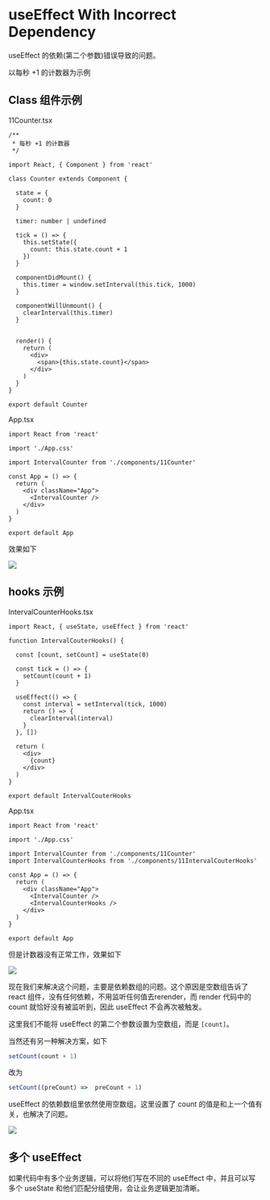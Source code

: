 # useEffect With Incorrect Dependency

useEffect 的依赖(第二个参数)错误导致的问题。

以每秒 +1 的计数器为示例

## Class 组件示例

11Counter.tsx

``` tsx
/**
 * 每秒 +1 的计数器
 */

import React, { Component } from 'react'

class Counter extends Component {

  state = {
    count: 0
  }

  timer: number | undefined

  tick = () => {
    this.setState({
      count: this.state.count + 1
    })
  }

  componentDidMount() {
    this.timer = window.setInterval(this.tick, 1000)
  }

  componentWillUnmount() {
    clearInterval(this.timer)
  }


  render() {
    return (
      <div>
        <span>{this.state.count}</span>
      </div>
    )
  }
}

export default Counter

```

App.tsx

``` tsx
import React from 'react'

import './App.css'

import IntervalCounter from './components/11Counter'

const App = () => {
  return (
    <div className="App">
      <IntervalCounter />
    </div>
  )
}

export default App

```

效果如下

![](https://gw.alicdn.com/tfs/TB1CiNxx9f2gK0jSZFPXXXsopXa-487-270.gif)

## hooks 示例

IntervalCounterHooks.tsx

``` tsx
import React, { useState, useEffect } from 'react'

function IntervalCouterHooks() {

  const [count, setCount] = useState(0)

  const tick = () => {
    setCount(count + 1)
  }

  useEffect(() => {
    const interval = setInterval(tick, 1000)
    return () => {
      clearInterval(interval)
    }
  }, [])

  return (
    <div>
      {count}
    </div>
  )
}

export default IntervalCouterHooks

```

App.tsx

``` tsx
import React from 'react'

import './App.css'

import IntervalCounter from './components/11Counter'
import IntervalCounterHooks from './components/11IntervalCouterHooks'

const App = () => {
  return (
    <div className="App">
      <IntervalCounter />
      <IntervalCounterHooks />
    </div>
  )
}

export default App

```

但是计数器没有正常工作，效果如下

![](https://gw.alicdn.com/tfs/TB13TdBx7T2gK0jSZPcXXcKkpXa-425-270.gif)

现在我们来解决这个问题，主要是依赖数组的问题。这个原因是空数组告诉了 react 组件，没有任何依赖，不用监听任何值去rerender，而 render 代码中的 count 就恰好没有被监听到，因此 useEffect 不会再次被触发。

这里我们不能将 useEffect 的第二个参数设置为空数组，而是 `[count]`。

当然还有另一种解决方案，如下

``` js
setCount(count + 1)
```

改为

``` js
setCount((preCount) =>  preCount + 1)
```

useEffect 的依赖数组里依然使用空数组。这里设置了 count 的值是和上一个值有关，也解决了问题。

![](https://gw.alicdn.com/tfs/TB1eq1qAeT2gK0jSZFvXXXnFXXa-433-292.gif)

## 多个 useEffect

如果代码中有多个业务逻辑，可以将他们写在不同的 useEffect 中，并且可以写多个 useState 和他们匹配分组使用，会让业务逻辑更加清晰。
